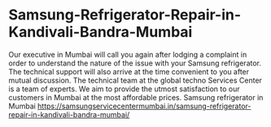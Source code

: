 # Samsung-Refrigerator-Repair-in-Kandivali-Bandra-Mumbai
Our executive in Mumbai will call you again after lodging a complaint in order to understand the nature of the issue with your Samsung refrigerator. The technical support will also arrive at the time convenient to you after mutual discussion. The technical team at the global techno Services Center is a team of experts. We aim to provide the utmost satisfaction to our customers in Mumbai at the most affordable prices. Samsung refrigerator in Mumbai   https://samsungservicecentermumbai.in/samsung-refrigerator-repair-in-kandivali-bandra-mumbai/
